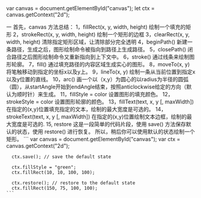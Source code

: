  ##
 var canvas = document.getElementById("canvas");
 let ctx = canvas.getContext("2d");
 
 一   首先，canvas 方法总结：
    1，fillRect(x, y, width, height)  绘制一个填充的矩形
    2，strokeRect(x, y, width, height)  绘制一个矩形的边框
    3，clearRect(x, y, width, height)  清除指定矩形区域，让清除部分完全透明
    4，beginPath() 新建一条路径，生成之后，图形绘制命令被指向到路径上生成路径。
    5，closePath() 闭合路径之后图形绘制命令又重新指向到上下文中。
    6，stroke() 通过线条来绘制图形轮廓。
    7，fill() 通过填充路径的内容区域生成实心的图形。
    8，moveTo(x, y)  将笔触移动到指定的坐标x以及y上。
    9，lineTo(x, y) 绘制一条从当前位置到指定x以及y位置的直线。
    10，arc() 画一个以（x,y）为圆心的以radius为半径的圆弧（圆），从startAngle开始到endAngle结束，按照anticlockwise给定的方向（默认为顺时针）来生成。
    11，fillStyle = color 设置图形的填充颜色。
    12，strokeStyle = color  设置图形轮廓的颜色。
    13，fillText(text, x, y [, maxWidth]) 在指定的(x,y)位置填充指定的文本，绘制的最大宽度是可选的。
    14，strokeText(text, x, y [, maxWidth])  在指定的(x,y)位置绘制文本边框，绘制的最大宽度是可选的.
    15, restore  这是一段简单的代码片段，使用 save() 方法保存默认的状态，使用 restore() 进行恢复。 所以，稍后你可以使用默认的状态绘制一个矩形。
    ```
      var canvas = document.getElementById("canvas");
      var ctx = canvas.getContext("2d");

      ctx.save(); // save the default state

      ctx.fillStyle = "green";
      ctx.fillRect(10, 10, 100, 100);

      ctx.restore(); // restore to the default state
      ctx.fillRect(150, 75, 100, 100);
    ```